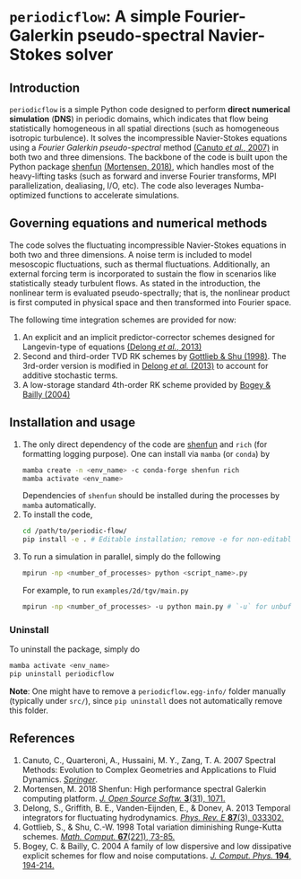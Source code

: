 # `periodicflow`: A simple Fourier-Galerkin pseudo-spectral Navier-Stokes solver

## Introduction

`periodicflow` is a simple Python code designed to perform __direct numerical simulation__ (__DNS__) in periodic domains, which indicates that flow being statistically homogeneous in all spatial directions (such as homogeneous isotropic turbulence). It solves the incompressible Navier-Stokes equations using a _Fourier Galerkin pseudo-spectral_ method [(Canuto _et al._, 2007)](#CQHZ2007) in both two and three dimensions. The backbone of the code is built upon the Python package [shenfun](https://github.com/spectralDNS/shenfun) [(Mortensen, 2018)](#Mor2018), which handles most of the heavy-lifting tasks (such as forward and inverse Fourier transforms, MPI parallelization, dealiasing, I/O, etc). The code also leverages Numba-optimized functions to accelerate simulations. 


## Governing equations and numerical methods 

The code solves the fluctuating incompressible Navier-Stokes equations in both two and three dimensions. A noise term is included to model mesoscopic fluctuations, such as thermal fluctuations. Additionally, an external forcing term is incorporated to sustain the flow in scenarios like statistically steady turbulent flows. As stated in the introduction, the nonlinear term is evaluated pseudo-spectrally; that is, the nonlinear product is first computed in physical space and then transformed into Fourier space. 

The following time integration schemes are provided for now:
1. An explicit and an implicit predictor-corrector schemes designed for Langevin-type of equations [(Delong _et al._, 2013)](#DGED2013)
2. Second and third-order TVD RK schemes by [Gottlieb & Shu (1998)](#GS1998). The 3rd-order version is modified in [Delong _et al._ (2013)](#DGED2013) to account for additive stochastic terms.
3. A low-storage standard 4th-order RK scheme provided by [Bogey & Bailly (2004)](#BB2004)


## Installation and usage 

1. The only direct dependency of the code are [shenfun](https://github.com/spectralDNS/shenfun) and `rich` (for formatting logging purpose). One can install via `mamba` (or `conda`) by 
    ```bash
    mamba create -n <env_name> -c conda-forge shenfun rich 
    mamba activate <env_name>
    ```
    Dependencies of `shenfun` should be installed during the processes by `mamba` automatically. 
2. To install the code, 
    ```bash
    cd /path/to/periodic-flow/
    pip install -e . # Editable installation; remove -e for non-editable installation
    ```
3. To run a simulation in parallel, simply do the following 
    ```bash
    mpirun -np <number_of_processes> python <script_name>.py
    ```
    For example, to run `examples/2d/tgv/main.py`
    ```bash
    mpirun -np <number_of_processes> -u python main.py # `-u` for unbuffered mode (all streams are flushed immediately)
    ```

### Uninstall

To uninstall the package, simply do 
```bash
mamba activate <env_name>
pip uninstall periodicflow
```

**Note**: One might have to remove a `periodicflow.egg-info/` folder manually (typically under `src/`), since `pip uninstall` does not automatically remove this folder. 



## References

1. <a id="CQHZ2007"></a> Canuto, C., Quarteroni, A., Hussaini, M. Y., Zang, T. A. 2007 Spectral Methods: Evolution to Complex Geometries and Applications to Fluid Dynamics. [_Springer_](https://link.springer.com/book/10.1007/978-3-540-30728-0).
2. <a id="Mor2018"></a> Mortensen, M. 2018 Shenfun: High performance spectral Galerkin computing platform. [_J. Open Source Softw._ **3**(31), 1071.](https://doi.org/10.21105/joss.01071)
3. <a id="DGED2013"></a> Delong, S., Griffith, B. E., Vanden-Eijnden, E., & Donev, A. 2013 Temporal integrators for fluctuating hydrodynamics. [_Phys. Rev. E_ **87**(3), 033302.](https://doi.org/10.1103/PhysRevE.87.033302)
4. <a id="GS1998"></a> Gottlieb, S., & Shu, C.-W. 1998 Total variation diminishing Runge-Kutta schemes. [*Math. Comput.* **67**(221), 73-85.](https://doi.org/10.1090/S0025-5718-98-00913-2)
5. <a id="BB2004"></a> Bogey, C. & Bailly, C. 2004 A family of low dispersive and low dissipative explicit schemes for flow and noise computations. [_J. Comput. Phys._ **194**, 194-214.](https://doi.org/10.1016/j.jcp.2003.09.003)

